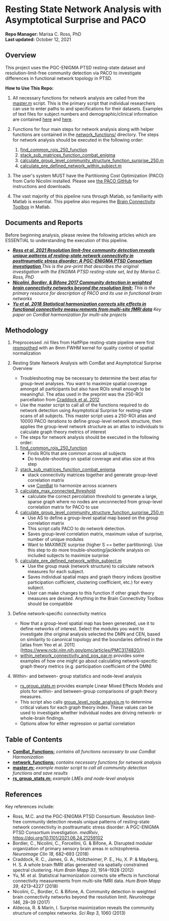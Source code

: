 Resting State Network Analysis with Asymptotical Surprise and PACO
================
**Repo Manager:** Marisa C. Ross, PhD <br />
**Last updated:** October 12, 2021

## Overview

This project uses the PGC-ENIGMA PTSD resting-state dataset and resolution-limit-free community detection via PACO to investigate differences in functional network topology in PTSD. 

**How to Use This Repo:**

1.  All necessary functions for network analysis are called from the [master.m](https://github.com/marisacross/pgc_engima_ptsd_networks_analysis/blob/main/master.m) script. This is the primary script that individual researchers can use to enter paths to and specifications for their datasets. Examples of text files for subject numbers and demographic/clinical information are contained [here](https://github.com/marisacross/pgc_engima_ptsd_networks_analysis/blob/main/sub_ids_all_col2) and [here](https://github.com/marisacross/pgc_engima_ptsd_networks_analysis/blob/main/clinical_data_all_col2).  

2. Functions for four main steps for network analysis along with helper functions are contained in the [network_functions/](https://github.com/marisacross/pgc_engima_ptsd_networks_analysis/tree/main/network_functions) directory. The steps for network analysis should be executed in the following order:
    1. [find_common_rois_250_function](https://github.com/marisacross/pgc_engima_ptsd_networks_analysis/blob/main/network_functions/find_common_ROIs_250_function.m)
    2. [stack_sub_matrices_function_combat_enigma](https://github.com/marisacross/pgc_engima_ptsd_networks_analysis/blob/main/network_functions/stack_sub_matrices_function_combat_enigma.m)
    3. [calculate_group_level_community_structure_function_surprise_250.m](https://github.com/marisacross/pgc_engima_ptsd_networks_analysis/blob/main/network_functions/calculate_group_level_community_structure_function_surprise_250.m)
    4. [calculate_pre_defined_network_within_subject.m](https://github.com/marisacross/pgc_engima_ptsd_networks_analysis/blob/main/network_functions/calculate_pre_defined_network_within_subject.m)

3.  The user's system MUST have the Partitioning Cost Optimization (PACO) from Carlo Nicolini installed. Please see [the PACO GitHub](https://github.com/CarloNicolini/paco) for instructions and downloads. 

4.  The vast majority of this pipeline runs through Matlab, so familiarity with Matlab is essential. This pipeline also requires the [Brain Connectivity Toolbox](https://sites.google.com/site/bctnet/) in Matlab. 


## Documents and Reports

Before beginning analysis, please review the following articles which are ESSENTIAL to understanding the execution of this pipeline.  

-   ***[Ross et al. 2021 Resolution limit-free community detection reveals unique patterns of resting-state network connectivity in posttraumatic stress disorder: A PGC-ENIGMA PTSD Consortium investigation ](https://www.medrxiv.org/content/10.1101/2021.06.24.21259102v1)*** *This is the pre-print that describes the original investigation with the ENGIMA PTSD resting-state set, led by Marisa C. Ross, PhD*
-   ***[Nicolini, Bordier, & Bifone 2017 Community detection in weighted brain connectivity networks beyond the resolution limit:](https://www.sciencedirect.com/science/article/pii/S1053811916306449)*** *This is the primary resource for description of PACO and its use in functional brain networks*
-   ***[Yu et al. 2018 Statistical harmonization corrects site effects in functional connectivity measu rements from multi-site fMRI data](https://onlinelibrary.wiley.com/doi/epdf/10.1002/hbm.24241)*** *Key paper on ComBat harmonization for multi-site projects*

## Methodology

1) Preprocessed .nii files from HalfPipe resting-state pipeline were first [resmoothed](https://github.com/marisacross/pgc_engima_ptsd_networks_analysis/blob/main/resmooth_and_rescale) with an 8mm FWHM kernel for quality control of spatial normalization

2) Resting State Network Analysis with ComBat and Asymptotical Surprise Overview
   - Troubleshooting may be necessary to determine the best atlas for group-level analyses. You want to maximize spatial coverage amongst all participants but            also have ROIs small enough to be meaningful. The atlas used in the preprint was the 250-ROI parcellation from [Craddock et al. 2012](https://pubmed.ncbi.nlm.nih.gov/21769991/)
   - Use the master script to call all of the functions required to do network detection using Asymptotical Surprise for resting-state scans of all subjects. This        master script uses a 250-ROI atlas and 10000 PACO iterations to define group-level network structure, then applies the group-level network structure as an          atlas to individuals to calculate graph theory metrics of interest
   - The steps for network analysis should be executed in the following order:
    1. [find_common_rois_250_function](https://github.com/marisacross/pgc_engima_ptsd_networks_analysis/blob/main/network_functions/find_common_ROIs_250_function.m) 
        - Finds ROIs that are common across all subjects
        - Do trouble-shooting on spatial coverage and atlas size at this step
    2. [stack_sub_matrices_function_combat_enigma](https://github.com/marisacross/pgc_engima_ptsd_networks_analysis/blob/main/network_functions/stack_sub_matrices_function_combat_enigma.m)
        - stack connectivity matrices together and generate group-level correlation matrix 
        - use [ComBat](https://github.com/marisacross/pgc_engima_ptsd_networks_analysis/tree/main/ComBat_Functions) to harmonize across scanners
    3. [calculate_max_connected_threshold](https://github.com/marisacross/pgc_engima_ptsd_networks_analysis/blob/main/network_functions/calculate_max_connected_threshold.m)
        - calculate the correct percolation threshold to generate a large, sparse graph where no nodes are unconnected from group-level correlation matrix for PACO           to use
    4. [calculate_group_level_community_structure_function_surprise_250.m](https://github.com/marisacross/pgc_engima_ptsd_networks_analysis/blob/main/network_functions/calculate_group_level_community_structure_function_surprise_250.m)
        -  Use AS to define a group-level spatial map based on the group correlation matrix 
        -  This script calls PACO to do network detection. 
        -  Saves group-level correlation matrix, maximum value of surprise, number of unique modules 
        -  Want to MAXIMIZE surprise (higher S == better partitioning). Use this step to do more trouble-shooting/jackknife analysis on included subjects to                    maximize surprise
    5. [calculate_pre_defined_network_within_subject.m](https://github.com/marisacross/pgc_engima_ptsd_networks_analysis/blob/main/network_functions/calculate_pre_defined_network_within_subject.m)
        -  Use the group mask (network structure) to calculate network measures for each subject. 
        -  Saves individual spatial maps and graph theory indices (positive participation cofficient, clustering coefficient, etc.) for every subject.
        -  User can make changes to this function if other graph theory measures are desired. Anything in the Brain Connectivity Toolbox should be compatible 
3) Define network-specific connectivity metrics
    - Now that a group-level spatial map has been generated, use it to define networks of interest. Select the modules you want to investigate (the original               analysis selected the DMN and CEN, based on similarity to canonical topology and the boundaries defined in the [atlas from Yeo et al. 2011]                  (https://www.ncbi.nlm.nih.gov/pmc/articles/PMC3174820/)). 
    - [within_network_connectivity_and_pos_par.m](https://github.com/marisacross/pgc_engima_ptsd_networks_analysis/blob/main/within_network_connectivity_and_pos_par.m) provides some examples of how one might go         about calculating network-specific graph theory metrics (e.g. participation coefficient of the DMN)
4) Within- and between- group statistics and node-level analysis
    - [rs_group_stats.m](https://github.com/marisacross/pgc_engima_ptsd_networks_analysis/blob/main/rs_group_stats.m) provides example Linear Mixed Effects Models and       plots for within- and between-group comparisons of graph theory measures.
    - This script also calls [group_level_node_analysis.m](https://github.com/marisacross/pgc_engima_ptsd_networks_analysis/blob/main/network_functions/group_level_node_analysis.m) to determine critical values for each graph theory index. These values can be used to investigate whether individual nodes are driving network- or whole-brain findings. 
    - Options allow for either regression or partial correlation

## Table of Contents

-   **[ComBat_Functions:](top_level_folder/)** *contains all functions necessary to use ComBat Harmonization*
-   **[network_functions:](top_level_folder/)** *contains necessary functions for network analysis*
-   **[master.m:](top_level_file.ext)** *example master script to call all community detection functions and save results*
-   **[rs_group_stats.m:](top_level_file.ext)** *example LMEs and node-level analysis*

## References

Key references include:
- Ross, M.C. and the PGC-ENIGMA PTSD Consortium. Resolution limit-free community detection reveals unique patterns of resting-state network connectivity in posttraumatic stress disorder: A PGC-ENIGMA PTSD Consortium investigation. *medRxiv*, https://doi.org/10.1101/2021.06.24.21259102
- Bordier, C., Nicolini, C., Forcellini, G. & Bifone, A. Disrupted modular organization of primary sensory brain areas in schizophrenia. *Neuroimage Clin 18*, 682–693 (2018)
- Craddock, R. C., James, G. A., Holtzheimer, P. E., Hu, X. P. & Mayberg, H. S. A whole brain fMRI atlas generated via spatially constrained spectral clustering. *Hum Brain Mapp 33*, 1914–1928 (2012)
- Yu, M. et al. Statistical harmonization corrects site effects in functional connectivity measurements from multi-site fMRI data. *Hum Brain Mapp 39*, 4213–4227 (2018)
- Nicolini, C., Bordier, C. & Bifone, A. Community detection in weighted brain connectivity networks beyond the resolution limit. *NeuroImage 146*, 28–39 (2017)
- Aldecoa, R. & Marín, I. Surprise maximization reveals the community structure of complex networks. *Sci Rep 3*, 1060 (2013)
